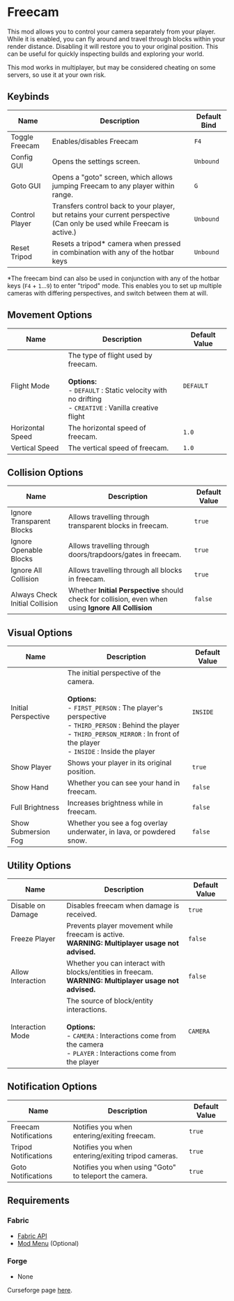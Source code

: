 # Freecam

This mod allows you to control your camera separately from your player. While it is enabled, you can fly around and travel through blocks within your render distance. Disabling it will restore you to your original position. This can be useful for quickly inspecting builds and exploring your world. 

This mod works in multiplayer, but may be considered cheating on some servers, so use it at your own risk.

## Keybinds

| Name           | Description                                                                                                             | Default Bind |
|----------------|-------------------------------------------------------------------------------------------------------------------------|--------------|
| Toggle Freecam | Enables/disables Freecam                                                                                                | `F4`         |
| Config GUI     | Opens the settings screen.                                                                                              | `Unbound`    |
| Goto GUI       | Opens a "goto" screen, which allows jumping Freecam to any player within range.                                         | `G`          |
| Control Player | Transfers control back to your player, but retains your current perspective (Can only be used while Freecam is active.) | `Unbound`    |
| Reset Tripod   | Resets a tripod\* camera when pressed in combination with any of the hotbar keys                                        | `Unbound`    |

\*The freecam bind can also be used in conjunction with any of the hotbar keys (`F4` + `1`...`9`) to enter "tripod" mode. This enables you to set up multiple cameras with differing perspectives, and switch between them at will.

## Movement Options

| Name             | Description                                                                                                                                                 | Default Value |
|------------------|-------------------------------------------------------------------------------------------------------------------------------------------------------------|---------------|
| Flight Mode      | The type of flight used by freecam.<br /><br />**Options:**<br />- `DEFAULT` : Static velocity with no drifting<br />- `CREATIVE` : Vanilla creative flight | `DEFAULT`     |
| Horizontal Speed | The horizontal speed of freecam.                                                                                                                            | `1.0`         |
| Vertical Speed   | The vertical speed of freecam.                                                                                                                              | `1.0`         |

## Collision Options

| Name                           | Description                                                                                          | Default Value |
|--------------------------------|------------------------------------------------------------------------------------------------------|---------------|
| Ignore Transparent Blocks      | Allows travelling through transparent blocks in freecam.                                             | `true`        |
| Ignore Openable Blocks         | Allows travelling through doors/trapdoors/gates in freecam.                                          | `true`        |
| Ignore All Collision           | Allows travelling through all blocks in freecam.                                                     | `true`        |
| Always Check Initial Collision | Whether **Initial Perspective** should check for collision, even when using **Ignore All Collision** | `false`       |

## Visual Options

| Name                | Description                                                                                                                                                                                                                                         | Default Value |
|---------------------|-----------------------------------------------------------------------------------------------------------------------------------------------------------------------------------------------------------------------------------------------------|---------------|
| Initial Perspective | The initial perspective of the camera.<br /><br />**Options:**<br />- `FIRST_PERSON` : The player's perspective<br />- `THIRD_PERSON` : Behind the player<br />- `THIRD_PERSON_MIRROR` : In front of the player<br />- `INSIDE` : Inside the player | `INSIDE`      |
| Show Player         | Shows your player in its original position.                                                                                                                                                                                                         | `true`        |
| Show Hand           | Whether you can see your hand in freecam.                                                                                                                                                                                                           | `false`       |
| Full Brightness     | Increases brightness while in freecam.                                                                                                                                                                                                              | `false`       |
| Show Submersion Fog | Whether you see a fog overlay underwater, in lava, or powdered snow.                                                                                                                                                                                | `false`       |

## Utility Options

| Name              | Description                                                                                                                                                              | Default Value |
|-------------------|--------------------------------------------------------------------------------------------------------------------------------------------------------------------------|---------------|
| Disable on Damage | Disables freecam when damage is received.                                                                                                                                | `true`        |
| Freeze Player     | Prevents player movement while freecam is active.<br />**WARNING: Multiplayer usage not advised.**                                                                       | `false`       |
| Allow Interaction | Whether you can interact with blocks/entities in freecam.<br />**WARNING: Multiplayer usage not advised.**                                                               | `false`       |
| Interaction Mode  | The source of block/entity interactions.<br /><br />**Options:**<br />- `CAMERA` : Interactions come from the camera<br />- `PLAYER` : Interactions come from the player | `CAMERA`      |

## Notification Options

| Name                  | Description                                               | Default Value |
|-----------------------|-----------------------------------------------------------|---------------|
| Freecam Notifications | Notifies you when entering/exiting freecam.               | `true`        |
| Tripod Notifications  | Notifies you when entering/exiting tripod cameras.        | `true`        |
| Goto Notifications    | Notifies you when using "Goto" to teleport the camera.    | `true`        |

## Requirements

### Fabric
- [Fabric API](https://www.curseforge.com/minecraft/mc-mods/fabric-api)
- [Mod Menu](https://www.curseforge.com/minecraft/mc-mods/modmenu) (Optional)

### Forge
- None

Curseforge page [here](https://www.curseforge.com/minecraft/mc-mods/free-cam).
